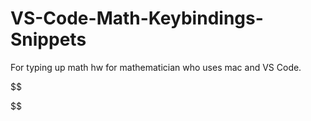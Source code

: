 # VS-Code-Math-Keybindings-Snippets
For typing up math hw for mathematician who uses mac and VS Code. 

$$

$$